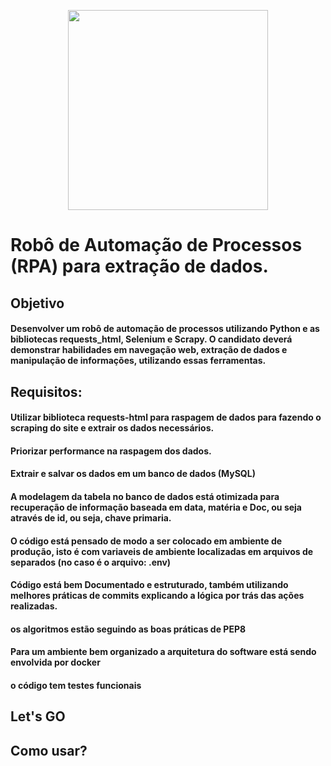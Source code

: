 
<p align="center">
  <img src="https://github.com/Samanta00/Robo-Automatizador-de-Processos/assets/80990432/020eb26a-5ca9-4464-b50f-a3f8d7986260" width="320">
</p>


# Robô de Automação de Processos (RPA) para extração de dados.
## Objetivo
#### Desenvolver um robô de automação de processos utilizando Python e as bibliotecas requests_html, Selenium e Scrapy. O candidato deverá demonstrar habilidades em navegação web, extração de dados e manipulação de informações, utilizando essas ferramentas.


## Requisitos:
#### Utilizar biblioteca requests-html para raspagem de dados para fazendo o scraping do site e extrair os dados necessários. 
#### Priorizar performance na raspagem dos dados.
#### Extrair e salvar os dados em um banco de dados (MySQL)
#### A modelagem da tabela no banco de dados está otimizada para recuperação de informação baseada em data, matéria e Doc, ou seja através de id, ou seja, chave primaria.
#### O código está pensado de modo a ser colocado em ambiente de produção, isto é com variaveis de ambiente localizadas em arquivos de separados (no caso é o arquivo: .env)
#### Código está bem Documentado e estruturado, também utilizando melhores práticas de commits explicando a lógica por trás das ações realizadas.
#### os algoritmos estão seguindo as boas práticas de PEP8
#### Para um ambiente bem organizado a arquitetura do software está sendo envolvida por docker
#### o código tem testes funcionais


## Let's GO

## Como usar?





